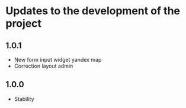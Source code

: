 Updates to the development of the project
==============

1.0.1
-----------------
  * New form input widget yandex map
  * Correction layout admin

1.0.0
-----------------
  * Stability